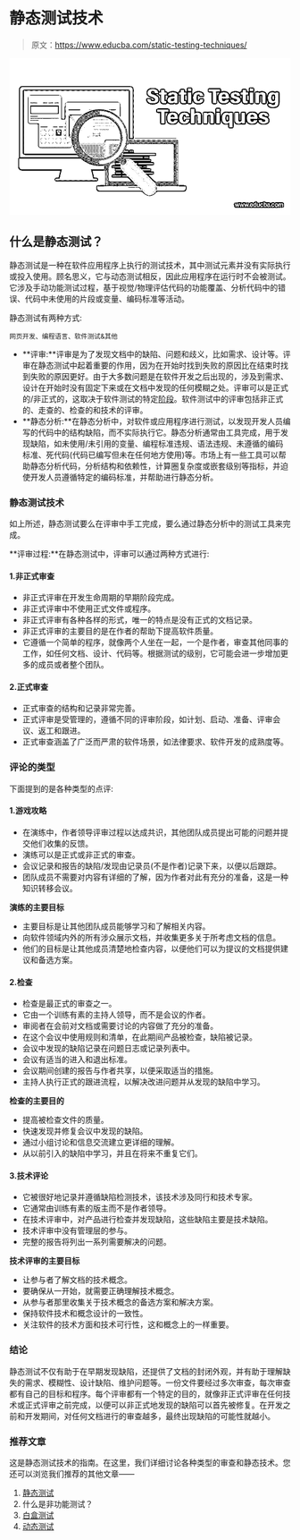 # 静态测试技术

> 原文：<https://www.educba.com/static-testing-techniques/>

![Static Testing Techniques](img/132b29ef925550dfa580308227d520c8.png)



## 什么是静态测试？

静态测试是一种在软件应用程序上执行的测试技术，其中测试元素并没有实际执行或投入使用。顾名思义，它与动态测试相反，因此应用程序在运行时不会被测试。它涉及手动功能测试过程，基于视觉/物理评估代码的功能覆盖、分析代码中的错误、代码中未使用的片段或变量、编码标准等活动。

静态测试有两种方式:

<small>网页开发、编程语言、软件测试&其他</small>

*   **评审:**评审是为了发现文档中的缺陷、问题和歧义，比如需求、设计等。评审在静态测试中起着重要的作用，因为在开始时找到失败的原因比在结束时找到失败的原因更好。由于大多数问题是在软件开发之后出现的，涉及到需求、设计在开始时没有固定下来或在文档中发现的任何模糊之处。评审可以是正式的/非正式的，这取决于软件测试的特定[阶段](https://www.educba.com/what-is-software-testing/)。软件测试中的评审包括非正式的、走查的、检查的和技术的评审。
*   **静态分析:**在静态分析中，对软件或应用程序进行测试，以发现开发人员编写的代码中的结构缺陷，而不实际执行它。静态分析通常由工具完成，用于发现缺陷，如未使用/未引用的变量、编程标准违规、语法违规、未遵循的编码标准、死代码(代码已编写但未在任何地方使用)等。市场上有一些工具可以帮助静态分析代码，分析结构和依赖性，计算圈复杂度或嵌套级别等指标，并迫使开发人员遵循特定的编码标准，并帮助进行静态分析。

### 静态测试技术

如上所述，静态测试要么在评审中手工完成，要么通过静态分析中的测试工具来完成。

**评审过程:**在静态测试中，评审可以通过两种方式进行:

#### 1.非正式审查

*   非正式评审在开发生命周期的早期阶段完成。
*   非正式评审中不使用正式文件或程序。
*   非正式评审有各种各样的形式，唯一的特点是没有正式的文档记录。
*   非正式评审的主要目的是在作者的帮助下提高软件质量。
*   它遵循一个简单的程序，就像两个人坐在一起，一个是作者，审查其他同事的工作，如任何文档、设计、代码等。根据测试的级别，它可能会进一步增加更多的成员或者整个团队。

#### 2.正式审查

*   正式审查的结构和记录非常完善。
*   正式评审是受管理的，遵循不同的评审阶段，如计划、启动、准备、评审会议、返工和跟进。
*   正式审查涵盖了广泛而严肃的软件场景，如法律要求、软件开发的成熟度等。

### 评论的类型

下面提到的是各种类型的点评:

#### 1.游戏攻略

*   在演练中，作者领导评审过程以达成共识，其他团队成员提出可能的问题并提交他们收集的反馈。
*   演练可以是正式或非正式的审查。
*   会议记录和报告的缺陷/发现由记录员(不是作者)记录下来，以便以后跟踪。
*   团队成员不需要对内容有详细的了解，因为作者对此有充分的准备，这是一种知识转移会议。

**演练的主要目标**

*   主要目标是让其他团队成员能够学习和了解相关内容。
*   向软件领域内外的所有涉众展示文档，并收集更多关于所考虑文档的信息。
*   他们的目标是让其他成员清楚地检查内容，以便他们可以为提议的文档提供建议和备选方案。

#### 2.检查

*   检查是最正式的审查之一。
*   它由一个训练有素的主持人领导，而不是会议的作者。
*   审阅者在会前对文档或需要讨论的内容做了充分的准备。
*   在这个会议中使用规则和清单，在此期间产品被检查，缺陷被记录。
*   会议中发现的缺陷记录在问题日志或记录列表中。
*   会议有适当的进入和退出标准。
*   会议期间创建的报告与作者共享，以便采取适当的措施。
*   主持人执行正式的跟进流程，以解决改进问题并从发现的缺陷中学习。

**检查的主要目的**

*   提高被检查文件的质量。
*   快速发现并修复会议中发现的缺陷。
*   通过小组讨论和信息交流建立更详细的理解。
*   从以前引入的缺陷中学习，并且在将来不重复它们。

#### 3.技术评论

*   它被很好地记录并遵循缺陷检测技术，该技术涉及同行和技术专家。
*   它通常由训练有素的版主而不是作者领导。
*   在技术评审中，对产品进行检查并发现缺陷，这些缺陷主要是技术缺陷。
*   技术评审中没有管理层的参与。
*   完整的报告将列出一系列需要解决的问题。

**技术评审的主要目标**

*   让参与者了解文档的技术概念。
*   要确保从一开始，就需要正确理解技术概念。
*   从参与者那里收集关于技术概念的备选方案和解决方案。
*   保持软件技术和概念设计的一致性。
*   关注软件的技术方面和技术可行性，这和概念上的一样重要。

### 结论

静态测试不仅有助于在早期发现缺陷，还提供了文档的封闭外观，并有助于理解缺失的需求、模糊性、设计缺陷、维护问题等。一份文件要经过多次审查，每次审查都有自己的目标和程序。每个评审都有一个特定的目的，就像非正式评审在任何技术或正式评审之前完成，以便可以非正式地发现的缺陷可以首先被修复。在开发之前和开发期间，对任何文档进行的审查越多，最终出现缺陷的可能性就越小。

### 推荐文章

这是静态测试技术的指南。在这里，我们详细讨论各种类型的审查和静态技术。您还可以浏览我们推荐的其他文章——

1.  [静态测试](https://www.educba.com/static-testing/)
2.  什么是非功能测试？
3.  [白盒测试](https://www.educba.com/white-box-testing/)
4.  [动态测试](https://www.educba.com/dynamic-testing/)





